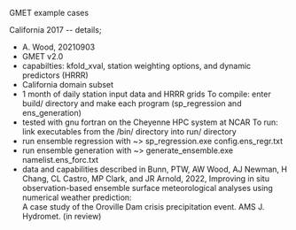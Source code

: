 GMET example cases

California 2017 -- details;
  - A. Wood, 20210903
  - GMET v2.0
  - capabilties:  kfold_xval, station weighting options, and dynamic predictors (HRRR)
  - California domain subset
  - 1 month of daily station input data and HRRR grids
  To compile:  enter build/ directory and make each program (sp_regression and ens_generation)
  - tested with gnu fortran on the Cheyenne HPC system at NCAR
  To run: link executables from the /bin/ directory into run/ directory
  - run ensemble regression with
    ~> sp_regression.exe config.ens_regr.txt
  - run ensemble generation with
    ~> generate_ensemble.exe namelist.ens_forc.txt
  - data and capabilities described in 
      Bunn, PTW, AW Wood, AJ Newman, H Chang, CL Castro, MP Clark, and JR Arnold, 2022, 
      Improving in situ observation-based ensemble surface meteorological analyses using numerical weather prediction:  
      A case study of the Oroville Dam crisis precipitation event. AMS J. Hydromet. (in review)
